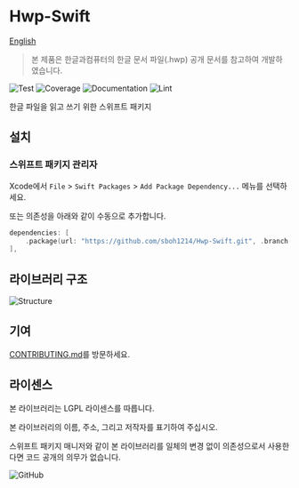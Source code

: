 # Hwp-Swift

[English](https://github.com/sboh1214/Hwp-Swift/blob/main/.github/i18n/en/README.md)

> 본 제품은 한글과컴퓨터의 한글 문서 파일(.hwp) 공개 문서를 참고하여 개발하였습니다.

![Test](https://github.com/sboh1214/Hwp-Swift/workflows/Test/badge.svg)
![Coverage](https://github.com/sboh1214/Hwp-Swift/workflows/Coverage/badge.svg)
![Documentation](https://github.com/sboh1214/Hwp-Swift/workflows/Documentation/badge.svg)
![Lint](https://github.com/sboh1214/Hwp-Swift/workflows/Lint/badge.svg)

한글 파일을 읽고 쓰기 위한 스위프트 패키지

## 설치

### 스위프트 패키지 관리자

Xcode에서 ```File``` > ```Swift Packages``` > ```Add Package Dependency...``` 메뉴를 선택하세요.

또는 의존성을 아래와 같이 수동으로 추가합니다.

```swift
dependencies: [
    .package(url: "https://github.com/sboh1214/Hwp-Swift.git", .branch("main")),
],
```

## 라이브러리 구조

![Structure](https://github.com/sboh1214/Hwp-Swift/blob/main/.github/structure/Structure.png)

## 기여

[CONTRIBUTING.md](https://github.com/sboh1214/Hwp-Swift/blob/main/CONTRIBUTING.md)를 방문하세요.

## 라이센스

본 라이브러리는 LGPL 라이센스를 따릅니다.

본 라이브러리의 이름, 주소, 그리고 저작자를 표기하여 주십시오.

스위프트 패키지 매니저와 같이 본 라이브러리를 일체의 변경 없이 의존성으로서 사용한다면 코드 공개의 의무가 없습니다.

![GitHub](https://img.shields.io/github/license/sboh1214/Hwp-Swift)
